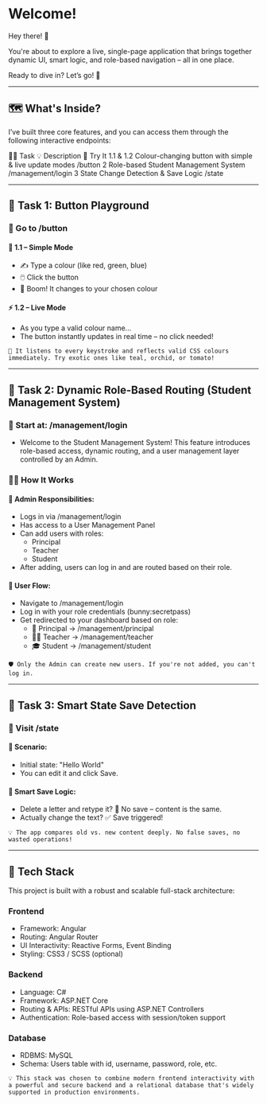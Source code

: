 # Welcome!

Hey there! 🙌  

You're about to explore a live, single-page application that brings together dynamic UI, smart logic, and role-based navigation – all in one place.  

Ready to dive in? Let’s go! 🚀  

---

## 🗺️ What's Inside?

I’ve built three core features, and you can access them through the following interactive endpoints:

👨‍💻 Task	💡 Description	🔗 Try It
1.1 & 1.2	Colour-changing button with simple & live update modes	/button
2	Role-based Student Management System	/management/login
3	State Change Detection & Save Logic	/state

---

## 🎨 Task 1: Button Playground

### 🚏 Go to /button 

#### 🧪 1.1 – Simple Mode

- ✍️ Type a colour (like red, green, blue)
- 🖱️ Click the button
- 🎨 Boom! It changes to your chosen colour

#### ⚡ 1.2 – Live Mode

- As you type a valid colour name...
- The button instantly updates in real time – no click needed!

```
🧠 It listens to every keystroke and reflects valid CSS colours immediately. Try exotic ones like teal, orchid, or tomato!
```

---

## 🏫 Task 2: Dynamic Role-Based Routing (Student Management System)

### 🚏 Start at: /management/login

- Welcome to the Student Management System! This feature introduces role-based access, dynamic routing, and a user management layer controlled by an Admin.

### 🧑‍💼 How It Works

#### 👮 Admin Responsibilities:
- Logs in via /management/login
- Has access to a User Management Panel
- Can add users with roles:
    - Principal
    - Teacher
    - Student
- After adding, users can log in and are routed based on their role.

#### 👥 User Flow:
- Navigate to /management/login
- Log in with your role credentials (bunny:secretpass)
- Get redirected to your dashboard based on role:
    - 👑 Principal → /management/principal
    - 👨‍🏫 Teacher → /management/teacher
    - 🎓 Student → /management/student

```
🛡️ Only the Admin can create new users. If you're not added, you can't log in.
```

---

## 💾 Task 3: Smart State Save Detection

### 🚏 Visit /state

#### 📝 Scenario:

- Initial state: "Hello World"
- You can edit it and click Save.

#### 🧠 Smart Save Logic:

- Delete a letter and retype it? 🛑 No save – content is the same.
- Actually change the text? ✅ Save triggered!

```
💡 The app compares old vs. new content deeply. No false saves, no wasted operations!
```

---

## 🧰 Tech Stack
This project is built with a robust and scalable full-stack architecture:

### Frontend

- Framework: Angular
- Routing: Angular Router
- UI Interactivity: Reactive Forms, Event Binding
- Styling: CSS3 / SCSS (optional)

### Backend

- Language: C#
- Framework: ASP.NET Core
- Routing & APIs: RESTful APIs using ASP.NET Controllers
- Authentication: Role-based access with session/token support

### Database

- RDBMS: MySQL
- Schema: Users table with id, username, password, role, etc.

```
💡 This stack was chosen to combine modern frontend interactivity with a powerful and secure backend and a relational database that's widely supported in production environments.
```

